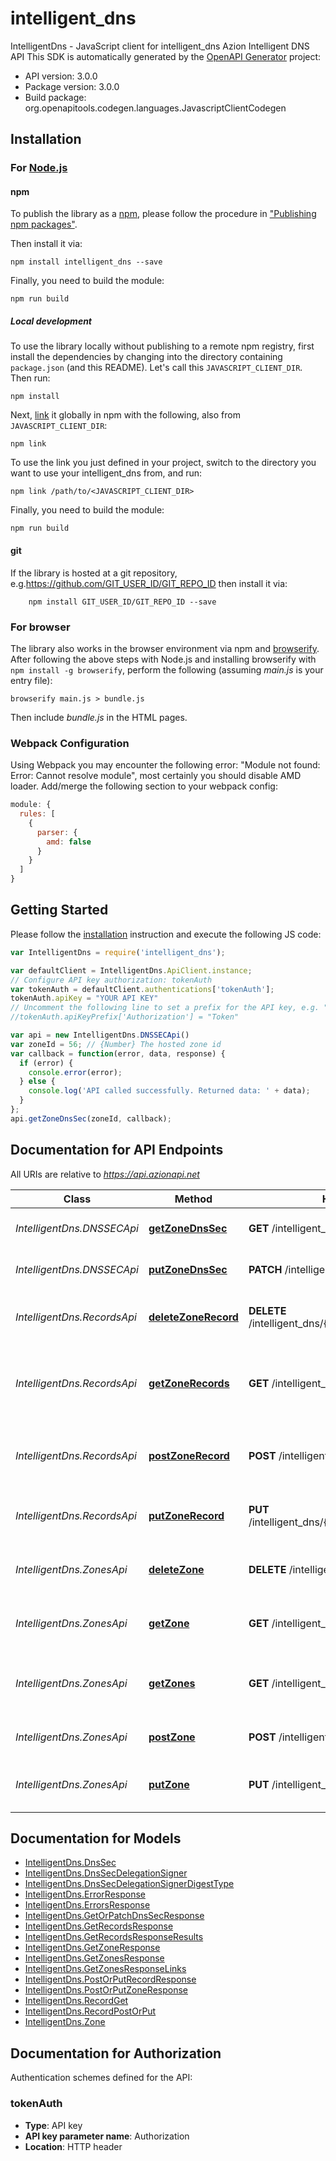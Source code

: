 # intelligent_dns

IntelligentDns - JavaScript client for intelligent_dns
Azion Intelligent DNS API
This SDK is automatically generated by the [OpenAPI Generator](https://openapi-generator.tech) project:

- API version: 3.0.0
- Package version: 3.0.0
- Build package: org.openapitools.codegen.languages.JavascriptClientCodegen

## Installation

### For [Node.js](https://nodejs.org/)

#### npm

To publish the library as a [npm](https://www.npmjs.com/), please follow the procedure in ["Publishing npm packages"](https://docs.npmjs.com/getting-started/publishing-npm-packages).

Then install it via:

```shell
npm install intelligent_dns --save
```

Finally, you need to build the module:

```shell
npm run build
```

##### Local development

To use the library locally without publishing to a remote npm registry, first install the dependencies by changing into the directory containing `package.json` (and this README). Let's call this `JAVASCRIPT_CLIENT_DIR`. Then run:

```shell
npm install
```

Next, [link](https://docs.npmjs.com/cli/link) it globally in npm with the following, also from `JAVASCRIPT_CLIENT_DIR`:

```shell
npm link
```

To use the link you just defined in your project, switch to the directory you want to use your intelligent_dns from, and run:

```shell
npm link /path/to/<JAVASCRIPT_CLIENT_DIR>
```

Finally, you need to build the module:

```shell
npm run build
```

#### git

If the library is hosted at a git repository, e.g.https://github.com/GIT_USER_ID/GIT_REPO_ID
then install it via:

```shell
    npm install GIT_USER_ID/GIT_REPO_ID --save
```

### For browser

The library also works in the browser environment via npm and [browserify](http://browserify.org/). After following
the above steps with Node.js and installing browserify with `npm install -g browserify`,
perform the following (assuming *main.js* is your entry file):

```shell
browserify main.js > bundle.js
```

Then include *bundle.js* in the HTML pages.

### Webpack Configuration

Using Webpack you may encounter the following error: "Module not found: Error:
Cannot resolve module", most certainly you should disable AMD loader. Add/merge
the following section to your webpack config:

```javascript
module: {
  rules: [
    {
      parser: {
        amd: false
      }
    }
  ]
}
```

## Getting Started

Please follow the [installation](#installation) instruction and execute the following JS code:

```javascript
var IntelligentDns = require('intelligent_dns');

var defaultClient = IntelligentDns.ApiClient.instance;
// Configure API key authorization: tokenAuth
var tokenAuth = defaultClient.authentications['tokenAuth'];
tokenAuth.apiKey = "YOUR API KEY"
// Uncomment the following line to set a prefix for the API key, e.g. "Token" (defaults to null)
//tokenAuth.apiKeyPrefix['Authorization'] = "Token"

var api = new IntelligentDns.DNSSECApi()
var zoneId = 56; // {Number} The hosted zone id
var callback = function(error, data, response) {
  if (error) {
    console.error(error);
  } else {
    console.log('API called successfully. Returned data: ' + data);
  }
};
api.getZoneDnsSec(zoneId, callback);

```

## Documentation for API Endpoints

All URIs are relative to *https://api.azionapi.net*

Class | Method | HTTP request | Description
------------ | ------------- | ------------- | -------------
*IntelligentDns.DNSSECApi* | [**getZoneDnsSec**](docs/DNSSECApi.md#getZoneDnsSec) | **GET** /intelligent_dns/{zone_id}/dnssec | Retrieve the DNSSEC zone status
*IntelligentDns.DNSSECApi* | [**putZoneDnsSec**](docs/DNSSECApi.md#putZoneDnsSec) | **PATCH** /intelligent_dns/{zone_id}/dnssec | Update the DNSSEC zone
*IntelligentDns.RecordsApi* | [**deleteZoneRecord**](docs/RecordsApi.md#deleteZoneRecord) | **DELETE** /intelligent_dns/{zone_id}/records/{record_id} | Remove an Intelligent DNS zone record
*IntelligentDns.RecordsApi* | [**getZoneRecords**](docs/RecordsApi.md#getZoneRecords) | **GET** /intelligent_dns/{zone_id}/records | Get a collection of Intelligent DNS zone records
*IntelligentDns.RecordsApi* | [**postZoneRecord**](docs/RecordsApi.md#postZoneRecord) | **POST** /intelligent_dns/{zone_id}/records | Create a new Intelligent DNS zone record
*IntelligentDns.RecordsApi* | [**putZoneRecord**](docs/RecordsApi.md#putZoneRecord) | **PUT** /intelligent_dns/{zone_id}/records/{record_id} | Update an Intelligent DNS zone record
*IntelligentDns.ZonesApi* | [**deleteZone**](docs/ZonesApi.md#deleteZone) | **DELETE** /intelligent_dns/{zone_id} | Remove an Intelligent DNS hosted zone
*IntelligentDns.ZonesApi* | [**getZone**](docs/ZonesApi.md#getZone) | **GET** /intelligent_dns/{zone_id} | Get an Intelligent DNS hosted zone
*IntelligentDns.ZonesApi* | [**getZones**](docs/ZonesApi.md#getZones) | **GET** /intelligent_dns | Get a collection of Intelligent DNS zones
*IntelligentDns.ZonesApi* | [**postZone**](docs/ZonesApi.md#postZone) | **POST** /intelligent_dns | Add a new Intelligent DNS zone
*IntelligentDns.ZonesApi* | [**putZone**](docs/ZonesApi.md#putZone) | **PUT** /intelligent_dns/{zone_id} | Update an Intelligent DNS hosted zone


## Documentation for Models

 - [IntelligentDns.DnsSec](docs/DnsSec.md)
 - [IntelligentDns.DnsSecDelegationSigner](docs/DnsSecDelegationSigner.md)
 - [IntelligentDns.DnsSecDelegationSignerDigestType](docs/DnsSecDelegationSignerDigestType.md)
 - [IntelligentDns.ErrorResponse](docs/ErrorResponse.md)
 - [IntelligentDns.ErrorsResponse](docs/ErrorsResponse.md)
 - [IntelligentDns.GetOrPatchDnsSecResponse](docs/GetOrPatchDnsSecResponse.md)
 - [IntelligentDns.GetRecordsResponse](docs/GetRecordsResponse.md)
 - [IntelligentDns.GetRecordsResponseResults](docs/GetRecordsResponseResults.md)
 - [IntelligentDns.GetZoneResponse](docs/GetZoneResponse.md)
 - [IntelligentDns.GetZonesResponse](docs/GetZonesResponse.md)
 - [IntelligentDns.GetZonesResponseLinks](docs/GetZonesResponseLinks.md)
 - [IntelligentDns.PostOrPutRecordResponse](docs/PostOrPutRecordResponse.md)
 - [IntelligentDns.PostOrPutZoneResponse](docs/PostOrPutZoneResponse.md)
 - [IntelligentDns.RecordGet](docs/RecordGet.md)
 - [IntelligentDns.RecordPostOrPut](docs/RecordPostOrPut.md)
 - [IntelligentDns.Zone](docs/Zone.md)


## Documentation for Authorization


Authentication schemes defined for the API:
### tokenAuth


- **Type**: API key
- **API key parameter name**: Authorization
- **Location**: HTTP header

